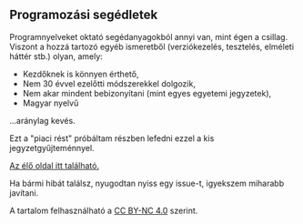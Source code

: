 
## Programozási segédletek

Programnyelveket oktató segédanyagokból annyi van, mint égen a csillag. Viszont a hozzá tartozó egyéb ismeretből (verziókezelés, tesztelés, elméleti háttér stb.) olyan, amely:

* Kezdőknek is könnyen érthető,
* Nem 30 évvel ezelőtti módszerekkel dolgozik,
* Nem akar mindent bebizonyítani (mint egyes egyetemi jegyzetek),
* Magyar nyelvű

...aránylag kevés.

Ezt a "piaci rést" próbáltam részben lefedni ezzel a kis jegyzetgyűjteménnyel.

[Az élő oldal itt található.](https://segedletek.level14.hu)

Ha bármi hibát találsz, nyugodtan nyiss egy issue-t, igyekszem miharabb javítani.

A tartalom felhasználható a [CC BY-NC 4.0](https://creativecommons.org/licenses/by-nc/4.0/) szerint.

